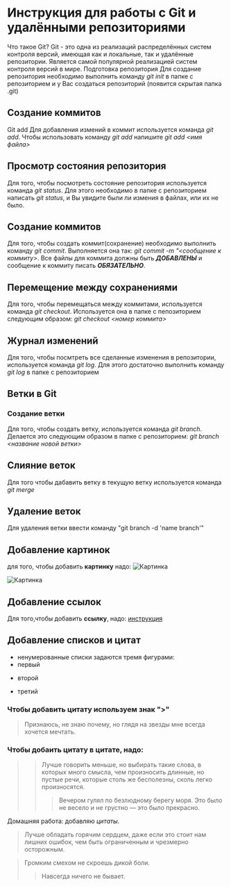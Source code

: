 # Инструкция для работы с Git и удалёнными репозиториями

Что такое Git?
Git - это одна из реализаций распределённых систем контроля версий, имеющая как и локальные, так и удалённые репозитории. Является самой популярной реализацией систем контроля версий в мире.
Подготовка репозитория
Для создание репозитория необходимо выполнить команду *git init*  в папке с репозиторием и у Вас создаться репозиторий (появится скрытая папка .git)

## Создание коммитов

Git add
Для добавления измений в коммит используется команда *git add*. Чтобы использовать команду *git add* напишите *git add <имя файла>*

## Просмотр состояния репозитория
Для того, чтобы посмотреть состояние репозитория используется команда *git status*. Для этого необходимо в папке с репозиторием написать *git status*, и Вы увидите были ли измения в файлах, или их не было.

## Создание коммитов
Для того, чтобы создать коммит(сохранение) необходимо выполнить команду *git commit*. Выполняется она так: *git commit -m "<сообщение к коммиту>*. Все файлы для коммита должны быть ***ДОБАВЛЕНЫ*** и сообщение к коммиту писать ***ОБЯЗАТЕЛЬНО***.

## Перемещение между сохранениями
Для того, чтобы перемещаться между коммитами, используется команда *git checkout*. Используется она в папке с пепозиторием следующим образом: *git checkout <номер коммита>*

## Журнал изменений
Для того, чтобы посмтреть все сделанные изменения в репозитории, используется команда *git log*. Для этого достаточно выполнить команду *git log* в папке с репозиторием

## Ветки в Git

### Создание ветки

Для того, чтобы создать ветку, используется команда *git branch*. Делается это следующим образом в папке с репозиторием: *git branch <название новой ветки>*

## Слияние веток

Для того чтобы дабавить ветку в текущую ветку используется команда *git merge <name branch>*

## Удаление веток
Для удаления ветки ввести команду "git branch -d 'name branch'"

## Добавление картинок 
для того, чтобы добавить **картинку** надо:
![Картинка](https://www.novochag.ru/upload/img_cache/cdb/cdb894b14356d88d490e59b3199e3845_ce_2352x1565x37x0.jpg)

![Картинка](https://bigpicture.ru/wp-content/uploads/2015/11/nophotoshop29-800x532.jpg)


## Добавление ссылок 
Для того,чтобы добавить **ссылку**, надо:
[инструкция](https://www.google.com/search?q=%D1%84%D0%BE%D1%82%D0%BE&rlz=1C5CHFA_enRU1001RU1001&source=lnms&tbm=isch&sa=X&ved=2ahUKEwj9teuIvNr7AhXmxIsKHU5mDT4Q_AUoAnoECAEQBA&biw=1321&bih=658&dpr=2)

## Добавление списков и цитат 
* ненумерованные списки задаются тремя фигурами:
* первый
+ второй 
- третий 
### Чтобы добавить **цитату** используем знак ">"
>Признаюсь, не знаю почему, но глядя на звезды мне всегда хочется мечтать.

### Чтобы добаить **цитату в цитате**, надо:
>>Лучше говорить меньше, но выбирать такие слова, в которых много смысла, чем произносить длинные, но пустые речи, которые столь же бесполезны, сколь легко произносятся.
>>>Вечером гулял по безлюдному берегу моря.
Это было не весело и не грустно — это было прекрасно.

Домашняя работа: добавляю *цитаты*.
>Лучше обладать горячим сердцем, даже если это стоит нам лишних ошибок, чем быть ограниченным и чрезмерно осторожным.

>Громким смехом не скроешь дикой боли.
>>Навсегда ничего не бывает.